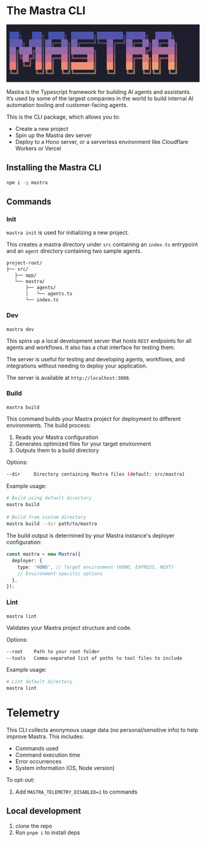 # The Mastra CLI

![Mastra Cli](https://github.com/mastra-ai/mastra/blob/main/packages/cli/mastra-cli.png)

Mastra is the Typescript framework for building AI agents and assistants. It’s used by some of the largest companies in the world to build internal AI automation tooling and customer-facing agents.

This is the CLI package, which allows you to:

- Create a new project
- Spin up the Mastra dev server
- Deploy to a Hono server, or a serverless environment like Cloudflare Workers or Vercel

## Installing the Mastra CLI

```bash copy
npm i -g mastra
```

## Commands

### Init

`mastra init` is used for initializing a new project.

This creates a mastra directory under `src` containing an `index.ts` entrypoint and an `agent` directory containing two sample agents.

```text
project-root/
├── src/
   ├── app/
   └── mastra/
       ├── agents/
       │   └── agents.ts
       └── index.ts
```

### Dev

`mastra dev`

This spins up a local development server that hosts `REST` endpoints for all agents and workflows. It also has a chat interface for testing them.

The server is useful for testing and developing agents, workflows, and integrations without needing to deploy your application.

The server is available at `http://localhost:3000`.

### Build

`mastra build`

This command builds your Mastra project for deployment to different environments. The build process:

1. Reads your Mastra configuration
2. Generates optimized files for your target environment
3. Outputs them to a build directory

Options:

```bash
--dir     Directory containing Mastra files (default: src/mastra)
```

Example usage:

```bash
# Build using default directory
mastra build

# Build from custom directory
mastra build --dir path/to/mastra
```

The build output is determined by your Mastra instance's deployer configuration:

```typescript
const mastra = new Mastra({
  deployer: {
    type: 'HONO', // Target environment (HONO, EXPRESS, NEXT)
    // Environment-specific options
  },
});
```

### Lint

`mastra lint`

Validates your Mastra project structure and code.

Options:

```bash
--root    Path to your root folder
--tools   Comma-separated list of paths to tool files to include
```

Example usage:

```bash
# Lint default directory
mastra lint
```

# Telemetry

This CLI collects anonymous usage data (no personal/sensitive info) to help improve Mastra. This includes:

- Commands used
- Command execution time
- Error occurrences
- System information (OS, Node version)

To opt-out:

1. Add `MASTRA_TELEMETRY_DISABLED=1` to commands

## Local development

1. clone the repo
2. Run `pnpm i` to install deps
